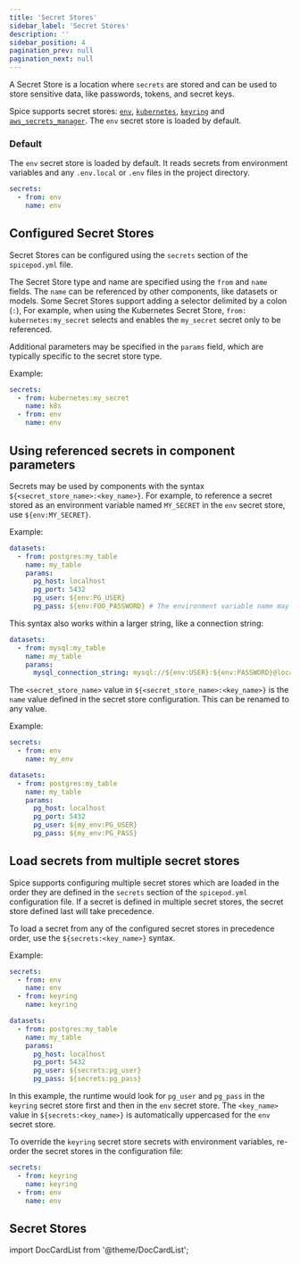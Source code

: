 ```yaml
---
title: 'Secret Stores'
sidebar_label: 'Secret Stores'
description: ''
sidebar_position: 4
pagination_prev: null
pagination_next: null
---
```


A Secret Store is a location where `secrets` are stored and can be used to store sensitive data, like passwords, tokens, and secret keys.

Spice supports secret stores: [`env`](./env/index.md), [`kubernetes`](./kubernetes/index.md), [`keyring`](./keyring/index.md) and [`aws_secrets_manager`](./aws-secrets-manager/index.md). The `env` secret store is loaded by default.

### Default

The `env` secret store is loaded by default. It reads secrets from environment variables and any `.env.local` or `.env` files in the project directory.

```yaml
secrets:
  - from: env
    name: env
```

## Configured Secret Stores

Secret Stores can be configured using the `secrets` section of the `spicepod.yml` file.

The Secret Store type and name are specified using the `from` and `name` fields. The `name` can be referenced by other components, like datasets or models. Some Secret Stores support adding a selector delimited by a colon (`:`), For example, when using the Kubernetes Secret Store, `from: kubernetes:my_secret` selects and enables the `my_secret` secret only to be referenced.

Additional parameters may be specified in the `params` field, which are typically specific to the secret store type.

Example:
```yaml
secrets:
  - from: kubernetes:my_secret
    name: k8s
  - from: env
    name: env
```

## Using referenced secrets in component parameters

Secrets may be used by components with the syntax `${<secret_store_name>:<key_name>}`. For example, to reference a secret stored as an environment variable named `MY_SECRET` in the `env` secret store, use `${env:MY_SECRET}`.

Example:
```yaml
datasets:
  - from: postgres:my_table
    name: my_table
    params:
      pg_host: localhost
      pg_port: 5432
      pg_user: ${env:PG_USER}
      pg_pass: ${env:FOO_PASSWORD} # The environment variable name may differ from the parameter name.
```

This syntax also works within a larger string, like a connection string:

```yaml
datasets:
  - from: mysql:my_table
    name: my_table
    params:
      mysql_connection_string: mysql://${env:USER}:${env:PASSWORD}@localhost:3306/mysql_db
```

The `<secret_store_name>` value in `${<secret_store_name>:<key_name>}` is the `name` value defined in the secret store configuration. This can be renamed to any value.

Example:
```yaml
secrets:
  - from: env
    name: my_env
```

```yaml
datasets:
  - from: postgres:my_table
    name: my_table
    params:
      pg_host: localhost
      pg_port: 5432
      pg_user: ${my_env:PG_USER}
      pg_pass: ${my_env:PG_PASS}
```

## Load secrets from multiple secret stores

Spice supports configuring multiple secret stores which are loaded in the order they are defined in the `secrets` section of the `spicepod.yml` configuration file. If a secret is defined in multiple secret stores, the secret store defined last will take precedence.

To load a secret from any of the configured secret stores in precedence order, use the `${secrets:<key_name>}` syntax.

Example:
```yaml
secrets:
  - from: env
    name: env
  - from: keyring
    name: keyring
```

```yaml
datasets:
  - from: postgres:my_table
    name: my_table
    params:
      pg_host: localhost
      pg_port: 5432
      pg_user: ${secrets:pg_user}
      pg_pass: ${secrets:pg_pass}
```

In this example, the runtime would look for `pg_user` and `pg_pass` in the `keyring` secret store first and then in the `env` secret store. The `<key_name>` value in `${secrets:<key_name>}` is automatically uppercased for the `env` secret store.

To override the `keyring` secret store secrets with environment variables, re-order the secret stores in the configuration file:

```yaml
secrets:
  - from: keyring
    name: keyring
  - from: env
    name: env
```

## Secret Stores

import DocCardList from '@theme/DocCardList';

<DocCardList />
